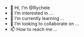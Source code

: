 - 👋 Hi, I’m @Rychele
- 👀 I’m interested in ...
- 🌱 I’m currently learning ...
- 💞️ I’m looking to collaborate on ...
- 📫 How to reach me ...

<!---
Rychele/Rychele is a ✨ special ✨ repository because its `README.md` (this file) appears on your GitHub profile.
You can click the Preview link to take a look at your changes.
--->
